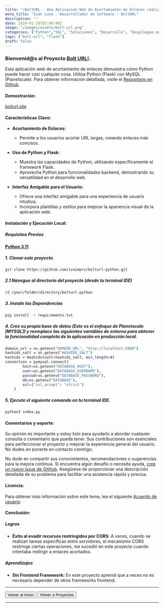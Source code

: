 ```yaml
---
title: "⚡️BoltURL - Una Aplicación Web de Acortamiento de Enlaces realizada con Python [Flask]"
meta_title: "Iván Luna - Desarrollador de Software - BoltURL"
description: ""
date: 2024-01-20T05:00:00Z
image: "/images/assets/bolt-url.png"
categories: ["Python","SQL", "Soluciones", "Desarrollo", "Despliegue en Vercel"]
tags: ["bolt-url", "flask"]
draft: false
---
```


### Bienvenid@s al Proyecto [Bolt URL!](https://bolturl.site/).
Esta aplicación web de acortamiento de enlaces demuestra cómo Python puede hacer casi cualquier cosa. Utiliza Python (Flask) con MySQL (Planetscale). Para obtener información detallada, visite el [Repositorio en Github](https://github.com/imprvhub/bolturl-python).

#### Demostración:
[bolturl.site](https://bolturl.site)

#### Características Clave:
- **Acortamiento de Enlaces:**
    - Permite a los usuarios acortar URL largas, creando enlaces más concisos.

- **Uso de Python y Flask:**
    - Muestra las capacidades de Python, utilizando específicamente el framework Flask.
    - Aprovecha Python para funcionalidades backend, demostrando su versatilidad en el desarrollo web.

- **Interfaz Amigable para el Usuario:**
    - Ofrece una interfaz amigable para una experiencia de usuario intuitiva.
    - Incorpora plantillas y estilos para mejorar la apariencia visual de la aplicación web.

#### Instalación y Ejecución Local:

##### Requisitos Previos
[**Python 3.11**](https://www.python.org/downloads/release/python-3110/)

##### 1. Clonar este proyecto.
```bash
git clone https://github.com/ivnimprv/bolturl-python.git

```
##### 2.1 Navegue al directorio del proyecto (desde tu terminal IDE)
```bash
cd /your/folder/directory/bolturl-python
```
##### 3. Instale las Dependencias
```bash
pip install -r requirements.txt
```
##### 4. Cree su propia base de datos (Este es el enfoque de Planetscale [MYSQL]) y reemplace las siguientes variables de entorno para obtener la funcionalidad completa de la aplicación en producción local.
```bash
domain_url = os.getenv("DOMAIN_URL", "http://localhost:5000")
hashids_salt = os.getenv("HASHIDS_SALT")
hashids = Hashids(salt=hashids_salt, min_length=4)  
connection = pymysql.connect(
        host=os.getenv("DATABASE_HOST"),
        user=os.getenv("DATABASE_USERNAME"),
        passwd=os.getenv("DATABASE_PASSWORD"),
        db=os.getenv("DATABASE"),
        ssl={"ssl_accept": "strict"}
    )
```
##### 5. Ejecute el siguiente comando en tu terminal IDE.
```bash
python3 index.py
```

#### Comentarios y soporte:
Su opinión es importante y estoy listo para ayudarlo a abordar cualquier consulta o comentario que pueda tener. Sus contribuciones son esenciales para perfeccionar el proyecto y mejorar la experiencia general del usuario. No dudes en ponerte en contacto conmigo:

No dude en compartir sus conocimientos, recomendaciones o sugerencias para la mejora continua. Si encuentra algún desafío o necesita ayuda, [cree un nuevo issue de GitHub](https://github.com/imprvhub/bolturl-python/issues/new). Asegúrese de proporcionar una descripción detallada de su problema para facilitar una asistencia rápida y precisa.

#### Licencia:
Para obtener más información sobre este tema, lea el siguiente [Acuerdo de usuario](https://www.bolturl.site/user_agreements).

#### Conclusión:

##### Logros

- **Éxito al evadir recursos restringidos por CORS**: A veces, cuando se realizan tareas específicas entre servidores, el mecanismo CORS restringe ciertas operaciones, me sucedió en este proyecto cuando intentaba redirigir a enlaces acortados.

##### Aprendizajes

- **Sin Frontend Framework:** En este proyecto aprendí que a veces no es necesario depender de otros frameworks frontend. 

---
<div class="flex justify-between">
      <button class="btn btn-primary" onclick="window.location.href='/';">Volver al Inicio</button>
      <button class="btn btn-primary" onclick="window.location.href='/proyectos';">Volver a Proyectos</button>     
</div>

---
